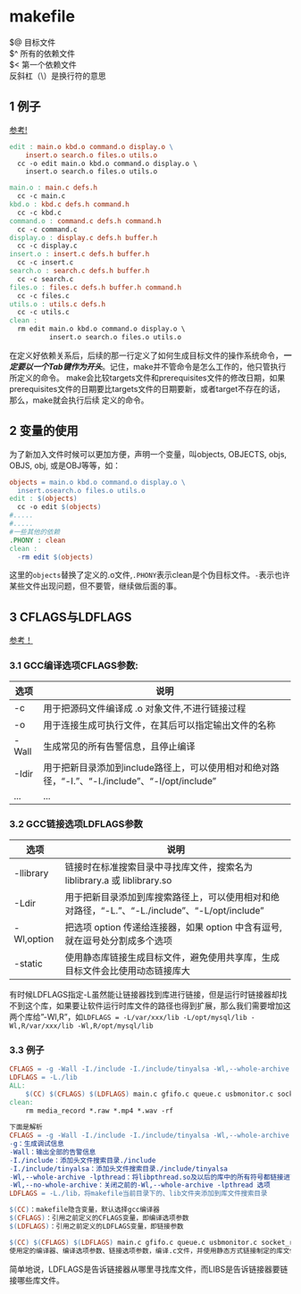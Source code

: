 # makefile
 $@ 目标文件  
 $^ 所有的依赖文件  
 $< 第一个依赖文件  
 反斜杠（\）是换行符的意思  
## 1 例子  
[参考!](https://blog.csdn.net/weixin_38391755/article/details/80380786)  
```mk
edit : main.o kbd.o command.o display.o \
    insert.o search.o files.o utils.o
  cc -o edit main.o kbd.o command.o display.o \
    insert.o search.o files.o utils.o

main.o : main.c defs.h
  cc -c main.c
kbd.o : kbd.c defs.h command.h
  cc -c kbd.c
command.o : command.c defs.h command.h
  cc -c command.c
display.o : display.c defs.h buffer.h
  cc -c display.c
insert.o : insert.c defs.h buffer.h
  cc -c insert.c
search.o : search.c defs.h buffer.h
  cc -c search.c
files.o : files.c defs.h buffer.h command.h
  cc -c files.c
utils.o : utils.c defs.h
  cc -c utils.c
clean :
  rm edit main.o kbd.o command.o display.o \
          insert.o search.o files.o utils.o
```
在定义好依赖关系后，后续的那一行定义了如何生成目标文件的操作系统命令，___一定要以一个Tab键作为开头___。记住，make并不管命令是怎么工作的，他只管执行所定义的命令。
make会比较targets文件和prerequisites文件的修改日期，如果prerequisites文件的日期要比targets文件的日期要新，或者target不存在的话，那么，make就会执行后续
定义的命令。

## 2 变量的使用
为了新加入文件时候可以更加方便，声明一个变量，叫objects, OBJECTS, objs, OBJS, obj, 或是OBJ等等，如：  
```mk
objects = main.o kbd.o command.o display.o \
  insert.osearch.o files.o utils.o 
edit : $(objects)
  cc -o edit $(objects)
#.....
#.....
#一些其他的依赖
.PHONY : clean
clean :
  -rm edit $(objects)
```
这里的```objects```替换了定义的.o文件,```.PHONY```表示clean是个伪目标文件。```-```表示也许某些文件出现问题，但不要管，继续做后面的事。

## 3 CFLAGS与LDFLAGS  
[参考！](https://blog.csdn.net/zhaoyun_zzz/article/details/82466031)
### 3.1 GCC编译选项CFLAGS参数:
|  选项   | 说明  |
|  ----  | ----  |
| -c  | 用于把源码文件编译成 .o 对象文件,不进行链接过程 |
| -o  | 用于连接生成可执行文件，在其后可以指定输出文件的名称 |
| -Wall | 生成常见的所有告警信息，且停止编译 |
|  -Idir  | 用于把新目录添加到include路径上，可以使用相对和绝对路径，“-I.”、“-I./include”、“-I/opt/include”  |
|  ...  | ...  |

### 3.2 GCC链接选项LDFLAGS参数
|  选项   | 说明  |
|  ----  | ----  |
|  -llibrary   | 链接时在标准搜索目录中寻找库文件，搜索名为liblibrary.a 或 liblibrary.so  |
|  -Ldir  | 用于把新目录添加到库搜索路径上，可以使用相对和绝对路径，“-L.”、“-L./include”、“-L/opt/include”  |
|  -Wl,option   | 把选项 option 传递给连接器，如果 option 中含有逗号,就在逗号处分割成多个选项  |
|  -static  | 使用静态库链接生成目标文件，避免使用共享库，生成目标文件会比使用动态链接库大  |
有时候LDFLAGS指定-L虽然能让链接器找到库进行链接，但是运行时链接器却找不到这个库，如果要让软件运行时库文件的路径也得到扩展，那么我们需要增加这两个库给”-Wl,R”，如```LDFLAGS = -L/var/xxx/lib -L/opt/mysql/lib -Wl,R/var/xxx/lib -Wl,R/opt/mysql/lib```

### 3.3 例子
```mk
CFLAGS = -g -Wall -I./include -I./include/tinyalsa -Wl,--whole-archive -lpthread -Wl,--no-whole-archive -lc
LDFLAGS = -L./lib
ALL:
	$(CC) $(CFLAGS) $(LDFLAGS) main.c gfifo.c queue.c usbmonitor.c socket_rcv_360_server.c ./lib/srs_librtmp.a ./lib/libcrypto.a ./lib/libssl.a ./lib/libtinyalsa.a -o media_record -static -ldl -lstdc++ -lm -lpthread
clean:
	rm media_record *.raw *.mp4 *.wav -rf
 
下面是解析
CFLAGS = -g -Wall -I./include -I./include/tinyalsa -Wl,--whole-archive -lpthread -Wl,--no-whole-archive -lc
-g：生成调试信息
-Wall：输出全部的告警信息
-I./include：添加头文件搜索目录./include
-I./include/tinyalsa：添加头文件搜索目录./include/tinyalsa
-Wl,--whole-archive -lpthread：将libpthread.so及以后的库中的所有符号都链接进可执行目标文件
-Wl,--no-whole-archive：关闭之前的-Wl,--whole-archive -lpthread 选项
LDFLAGS = -L./lib，将makefile当前目录下的、lib文件夹添加到库文件搜索目录

$(CC)：makefile隐含变量，默认选择gcc编译器
$(CFLAGS)：引用之前定义的CFLAGS变量，即编译选项参数
$(LDFLAGS)：引用之前定义的LDFLAGS变量，即链接参数

$(CC) $(CFLAGS) $(LDFLAGS) main.c gfifo.c queue.c usbmonitor.c socket_rcv_360_server.c ./lib/srs_librtmp.a ./lib/libcrypto.a ./lib/libssl.a ./lib/libtinyalsa.a -o media_record -static -ldl -lstdc++ -lm -lpthread
使用定的编译器、编译选项参数、链接选项参数，编译.c文件，并使用静态方式链接制定的库文件，以及编译器目录下的libdl.a、libstdc++.a、libm.a、libpthread.a库文件生成 media_record 可执行目标文件。
```
简单地说，LDFLAGS是告诉链接器从哪里寻找库文件，而LIBS是告诉链接器要链接哪些库文件。
